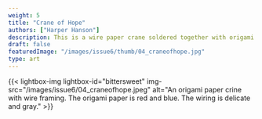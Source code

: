 ```yaml
---
weight: 5
title: "Crane of Hope"
authors: ["Harper Hanson"]
description: This is a wire paper crane soldered together with origami paper creating the barrier between the wire pieces.  
draft: false
featuredImage: "/images/issue6/thumb/04_craneofhope.jpg"
type: art
---
```


{{< lightbox-img lightbox-id="bittersweet" img-src="/images/issue6/04_craneofhope.jpeg" alt="An origami paper crine with wire framing. The origami paper is red and blue. The wiring is delicate and gray." >}}
